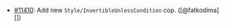 * [#11410](https://github.com/rubocop/rubocop/issues/11410): Add new `Style/InvertibleUnlessCondition` cop. ([@fatkodima][])

